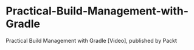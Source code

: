 # Practical-Build-Management-with-Gradle
Practical Build Management with Gradle [Video], published by Packt
